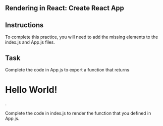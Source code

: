 ## Rendering in React: Create React App

## Instructions

To complete this practice, you will need to add the missing elements to the index.js and App.js files.

## Task

Complete the code in App.js to export a function that returns <h1>Hello World!</h1> .

Complete the code in index.js to render the function that you defined in App.js.